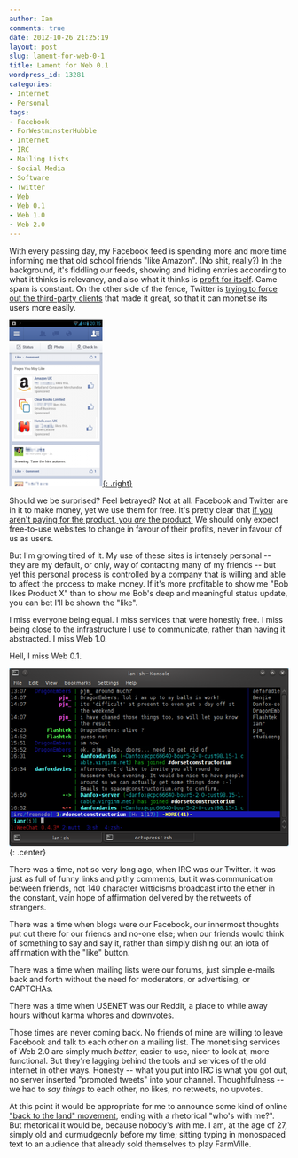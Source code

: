 ```yaml
---
author: Ian
comments: true
date: 2012-10-26 21:25:19
layout: post
slug: lament-for-web-0-1
title: Lament for Web 0.1
wordpress_id: 13281
categories:
- Internet
- Personal
tags:
- Facebook
- ForWestminsterHubble
- Internet
- IRC
- Mailing Lists
- Social Media
- Software
- Twitter
- Web
- Web 0.1
- Web 1.0
- Web 2.0
---
```


With every passing day, my Facebook feed is spending more and more time informing me that old school friends "like Amazon". (No shit, really?) In the background, it's fiddling our feeds, showing and hiding entries according to what it thinks is relevancy, and also what it thinks is [profit for itself](http://dangerousminds.net/comments/facebook_i_want_my_friends_back). Game spam is constant. On the other side of the fence, Twitter is [trying to force out the third-party clients](http://arstechnica.com/information-technology/2011/03/twitter-tells-third-party-devs-to-stop-making-twitter-client-apps/) that made it great, so that it can monetise its users more easily.

[![Facebook Pages You May Like](/img/blog/2012/10/Screenshot_2012-10-26-20-15-11-168x300.png){: .right}](/blog/2012/10/Screenshot_2012-10-26-20-15-11.png)

Should we be surprised? Feel betrayed? Not at all. Facebook and Twitter are in it to make money, yet we use them for free. It's pretty clear that [if you aren't paying for the product, you _are_ the product.](http://psoug.org/blogs/mike/2010/10/21/if-you-arent-paying-for-the-product-you-are-the-product/) We should only expect free-to-use websites to change in favour of their profits, never in favour of us as users.

But I'm growing tired of it. My use of these sites is intensely personal -- they are my default, or only, way of contacting many of my friends -- but yet this personal process is controlled by a company that is willing and able to affect the process to make money. If it's more profitable to show me "Bob likes Product X" than to show me Bob's deep and meaningful status update, you can bet I'll be shown the "like".

I miss everyone being equal. I miss services that were honestly free. I miss being close to the infrastructure I use to communicate, rather than having it abstracted. I miss Web 1.0.

Hell, I miss Web 0.1.

![irssi](/img/blog/2012/10/irssi.png){: .center}

There was a time, not so very long ago, when IRC was our Twitter. It was just as full of funny links and pithy comments, but it was communication between friends, not 140 character witticisms broadcast into the ether in the constant, vain hope of affirmation delivered by the retweets of strangers.

There was a time when blogs were our Facebook, our innermost thoughts put out there for our friends and no-one else; when our friends would think of something to say and say it, rather than simply dishing out an iota of affirmation with the "like" button.

There was a time when mailing lists were our forums, just simple e-mails back and forth without the need for moderators, or advertising, or CAPTCHAs.

There was a time when USENET was our Reddit, a place to while away hours without karma whores and downvotes.

Those times are never coming back. No friends of mine are willing to leave Facebook and talk to each other on a mailing list. The monetising services of Web 2.0 are simply much _better_, easier to use, nicer to look at, more functional. But they're lagging behind the tools and services of the old internet in other ways. Honesty -- what you put into IRC is what you got out, no server inserted "promoted tweets" into your channel. Thoughtfulness -- we had to _say things_ to each other, no likes, no retweets, no upvotes.

At this point it would be appropriate for me to announce some kind of online ["back to the land" movement](http://en.wikipedia.org/wiki/Back-to-the-land_movement), ending with a rhetorical "who's with me?". But rhetorical it would be, because nobody's with me. I am, at the age of 27, simply old and curmudgeonly before my time; sitting typing in monospaced text to an audience that already sold themselves to play FarmVille.
